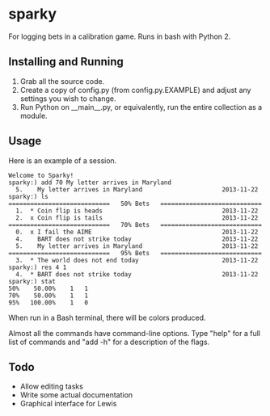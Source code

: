sparky
======

For logging bets in a calibration game. Runs in bash with Python 2.

Installing and Running
------
1. Grab all the source code.
2. Create a copy of config.py (from config.py.EXAMPLE) and adjust any settings you wish to change.
3. Run Python on \_\_main\_\_.py, or equivalently, run the entire collection as a module.

Usage
-----
Here is an example of a session.

    Welcome to Sparky!
    sparky:) add 70 My letter arrives in Maryland  
      5.    My letter arrives in Maryland                      2013-11-22
    sparky:) ls
    ============================   50% Bets   ============================
      1.  * Coin flip is heads                                 2013-11-22
      2.  x Coin flip is tails                                 2013-11-22
    ============================   70% Bets   ============================
      0.  x I fail the AIME                                    2013-11-22
      4.    BART does not strike today                         2013-11-22
      5.    My letter arrives in Maryland                      2013-11-22
    ============================   95% Bets   ============================
      3.  * The world does not end today                       2013-11-22
    sparky:) res 4 1
      4.  * BART does not strike today                         2013-11-22
    sparky:) stat
    50%    50.00%    1   1
    70%    50.00%    1   1
    95%   100.00%    1   0
When run in a Bash terminal, there will be colors produced.

Almost all the commands have command-line options.  Type "help" for a full list of commands and "add -h" for a description of the flags.

Todo
------
* Allow editing tasks
* Write some actual documentation
* Graphical interface for Lewis
